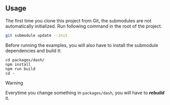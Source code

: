 ## Usage

The first time you clone this project from Git, the submodules are not automatically initialized. Run following command in the root of the project.

```bash
git submodule update --init
```

Before running the examples, you will also have to install the submodule dependencies and build it:

```shell
cd packages/dash/
npm install
npm run build
cd -
```

> [!WARNING]
> Everytime you change something in `packages/dash`, you will have to **_rebuild_** it.